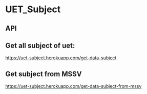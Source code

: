 # UET_Subject

## API 
## Get all subject of uet:
https://uet-subject.herokuapp.com/get-data-subject
## Get subject from MSSV
https://uet-subject.herokuapp.com/get-data-subject-from-mssv
